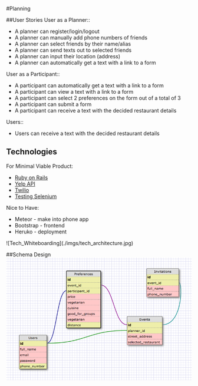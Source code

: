 #Planning

##User Stories
User as a Planner::
<ul>
  <li>A planner can register/login/logout</li>
  <li>A planner can manually add phone numbers of friends</li>
  <li>A planner can select friends by their name/alias</li>
  <li>A planner can send texts out to selected friends</li>
  <li>A planner can input their location (address)</li>
  <li>A planner can automatically get a text with a link to a form</li>
</ul>

User as a Participant::
<ul>
  <li>A participant can automatically get a text with a link to a form</li>
  <li>A participant can view a text with a link to a form</li>
  <li>A participant can select 2 preferences on the form out of a total of 3</li>
  <li>A participant can submit a form</li>
  <li>A participant can receive a text with the decided restaurant details</li>
</ul>


Users::
<ul>
  <li>Users can receive a text with the decided restaurant details</li>
</ul>

## Technologies
For Minimal Viable Product:
<ul>
  <li><a href="http://guides.rubyonrails.org/">Ruby on Rails</a></li>
  <li><a href="https://github.com/Yelp/yelp-ruby">Yelp API</a></li>
  <li><a href="https://www.twilio.com/docs/api">Twilio</a></li>
  <li><a href="https://github.com/yhordi/testing-and-code-coverage/tree/construction">Testing Selenium</a></li>
</ul>
Nice to Have:
<ul>
  <li>Meteor - make into phone app</li>
  <li>Bootstrap - frontend</li>
  <li>Heruko - deployment</li>
</ul>
![Tech_Whiteboarding](./imgs/tech_architecture.jpg)

##Schema Design
![Schema](./imgs/schema_design.png )
